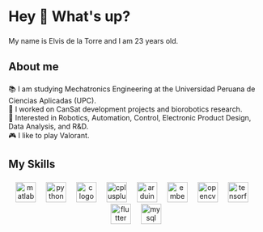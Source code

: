 <h1 align="left">Hey 👋 What's up?</h1>

###

<p align="left">My name is Elvis de la Torre and I am 23 years old.</p>

###

<h2 align="left">About me</h2>

###

<p align="left">📚 I am studying Mechatronics Engineering at the Universidad Peruana de Ciencias Aplicadas (UPC).<br>🚀 I worked on CanSat development projects and biorobotics research.<br>👀 Interested in Robotics, Automation, Control, Electronic Product Design, Data Analysis, and R&D.<br>🎮 I like to play Valorant.</p>

###

<h2 align="left">My Skills</h2>

###

<div align="center">
  <img src="https://cdn.jsdelivr.net/gh/devicons/devicon/icons/matlab/matlab-original.svg" height="40" alt="matlab logo"  />
  <img width="12" />
  <img src="https://skillicons.dev/icons?i=py" height="40" alt="python logo"  />
  <img width="12" />
  <img src="https://cdn.jsdelivr.net/gh/devicons/devicon/icons/c/c-original.svg" height="40" alt="c logo"  />
  <img width="12" />
  <img src="https://cdn.jsdelivr.net/gh/devicons/devicon/icons/cplusplus/cplusplus-original.svg" height="40" alt="cplusplus logo"  />
  <img width="12" />
  <img src="https://cdn.jsdelivr.net/gh/devicons/devicon/icons/arduino/arduino-original.svg" height="40" alt="arduino logo"  />
  <img width="12" />
  <img src="https://cdn.jsdelivr.net/gh/devicons/devicon/icons/embeddedc/embeddedc-original.svg" height="40" alt="embeddedc logo"  />
  <img width="12" />
  <img src="https://cdn.jsdelivr.net/gh/devicons/devicon/icons/opencv/opencv-original.svg" height="40" alt="opencv logo"  />
  <img width="12" />
  <img src="https://cdn.jsdelivr.net/gh/devicons/devicon/icons/tensorflow/tensorflow-original.svg" height="40" alt="tensorflow logo"  />
  <img width="12" />
  <img src="https://cdn.jsdelivr.net/gh/devicons/devicon/icons/flutter/flutter-original.svg" height="40" alt="flutter logo"  />
  <img width="12" />
  <img src="https://cdn.jsdelivr.net/gh/devicons/devicon/icons/mysql/mysql-original.svg" height="40" alt="mysql logo"  />
</div>

###

<!---
-	👋 Hi, I'm Elvis de la Torre, a mechatronic engineering student specializing in Industrial Robotics and Industrial Electronics.
-	🚀 I have led CanSat development projects and participated in research in the area of biorobotics.
-	💻 I have advanced skills in programming with Python and Matlab, programming of microcontrollers like Arduino, ARM STM32, PIC, and I'm familiar with SQL, C/C++, AutoCAD, Inventor, Fusion 360, PLC programming, Raspberry Pi programming, and electronic design (Eagle, KiCad).
-	🌱 Currently, I'm looking for opportunities to apply my skills in the real world and learn from experienced professionals in the field.
-	👀 I'm particularly interested in Robotics, Automation and Control, Design and Engineering of Electronic Products, Data Analysis, and Research and Development areas.
dvsivle/dvsivle is a ✨ special ✨ repository because its `README.md` (this file) appears on your GitHub profile.
You can click the Preview link to take a look at your changes.
--->
